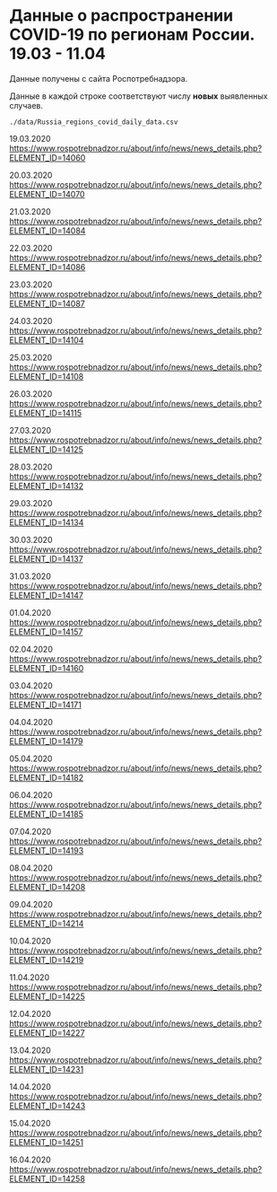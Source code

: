 # Данные о распространении COVID-19 по регионам России. 19.03 - 11.04

Данные получены с сайта Роспотребнадзора.

Данные в каждой строке соответствуют числу **новых** выявленных случаев.

`./data/Russia_regions_covid_daily_data.csv`

19.03.2020 https://www.rospotrebnadzor.ru/about/info/news/news_details.php?ELEMENT_ID=14060

20.03.2020 https://www.rospotrebnadzor.ru/about/info/news/news_details.php?ELEMENT_ID=14070

21.03.2020 https://www.rospotrebnadzor.ru/about/info/news/news_details.php?ELEMENT_ID=14084

22.03.2020 https://www.rospotrebnadzor.ru/about/info/news/news_details.php?ELEMENT_ID=14086

23.03.2020 https://www.rospotrebnadzor.ru/about/info/news/news_details.php?ELEMENT_ID=14087

24.03.2020 https://www.rospotrebnadzor.ru/about/info/news/news_details.php?ELEMENT_ID=14104

25.03.2020 https://www.rospotrebnadzor.ru/about/info/news/news_details.php?ELEMENT_ID=14108

26.03.2020 https://www.rospotrebnadzor.ru/about/info/news/news_details.php?ELEMENT_ID=14115

27.03.2020 https://www.rospotrebnadzor.ru/about/info/news/news_details.php?ELEMENT_ID=14125

28.03.2020 https://www.rospotrebnadzor.ru/about/info/news/news_details.php?ELEMENT_ID=14132

29.03.2020 https://www.rospotrebnadzor.ru/about/info/news/news_details.php?ELEMENT_ID=14134

30.03.2020 https://www.rospotrebnadzor.ru/about/info/news/news_details.php?ELEMENT_ID=14137

31.03.2020 https://www.rospotrebnadzor.ru/about/info/news/news_details.php?ELEMENT_ID=14147

01.04.2020 https://www.rospotrebnadzor.ru/about/info/news/news_details.php?ELEMENT_ID=14157

02.04.2020 https://www.rospotrebnadzor.ru/about/info/news/news_details.php?ELEMENT_ID=14160

03.04.2020 https://www.rospotrebnadzor.ru/about/info/news/news_details.php?ELEMENT_ID=14171

04.04.2020 https://www.rospotrebnadzor.ru/about/info/news/news_details.php?ELEMENT_ID=14179

05.04.2020 https://www.rospotrebnadzor.ru/about/info/news/news_details.php?ELEMENT_ID=14182

06.04.2020 https://www.rospotrebnadzor.ru/about/info/news/news_details.php?ELEMENT_ID=14185

07.04.2020 https://www.rospotrebnadzor.ru/about/info/news/news_details.php?ELEMENT_ID=14193

08.04.2020 https://www.rospotrebnadzor.ru/about/info/news/news_details.php?ELEMENT_ID=14208

09.04.2020 https://www.rospotrebnadzor.ru/about/info/news/news_details.php?ELEMENT_ID=14214

10.04.2020 https://www.rospotrebnadzor.ru/about/info/news/news_details.php?ELEMENT_ID=14219

11.04.2020 https://www.rospotrebnadzor.ru/about/info/news/news_details.php?ELEMENT_ID=14225

12.04.2020 https://www.rospotrebnadzor.ru/about/info/news/news_details.php?ELEMENT_ID=14227

13.04.2020 https://www.rospotrebnadzor.ru/about/info/news/news_details.php?ELEMENT_ID=14231

14.04.2020 https://www.rospotrebnadzor.ru/about/info/news/news_details.php?ELEMENT_ID=14243

15.04.2020 https://www.rospotrebnadzor.ru/about/info/news/news_details.php?ELEMENT_ID=14251

16.04.2020 https://www.rospotrebnadzor.ru/about/info/news/news_details.php?ELEMENT_ID=14258
